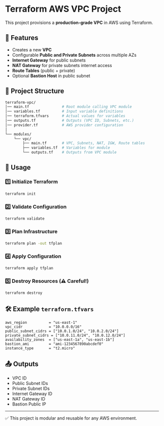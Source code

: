 # Terraform AWS VPC Project

This project provisions a **production-grade VPC** in AWS using Terraform.

## 📌 Features

- Creates a new **VPC**
- Configurable **Public and Private Subnets** across multiple AZs
- **Internet Gateway** for public subnets
- **NAT Gateway** for private subnets internet access
- **Route Tables** (public + private)
- Optional **Bastion Host** in public subnet

## 📂 Project Structure

```bash
terraform-vpc/
│── main.tf               # Root module calling VPC module
│── variables.tf          # Input variable definitions
│── terraform.tfvars      # Actual values for variables
│── outputs.tf            # Outputs (VPC ID, Subnets, etc.)
│── provider.tf           # AWS provider configuration
│
└── modules/
    └── vpc/
        ├── main.tf       # VPC, Subnets, NAT, IGW, Route tables
        ├── variables.tf  # Variables for module
        └── outputs.tf    # Outputs from VPC module
```

## 🚀 Usage

### 1️⃣ Initialize Terraform
```sh
terraform init
```

### 2️⃣ Validate Configuration
```sh
terraform validate
```

### 3️⃣ Plan Infrastructure
```sh
terraform plan -out tfplan
```

### 4️⃣ Apply Configuration
```sh
terraform apply tfplan
```

### 5️⃣ Destroy Resources (⚠️ Careful!)
```sh
terraform destroy
```

## 🛠️ Example `terraform.tfvars`
```hcl
aws_region          = "us-east-1"
vpc_cidr            = "10.0.0.0/16"
public_subnet_cidrs = ["10.0.1.0/24", "10.0.2.0/24"]
private_subnet_cidrs = ["10.0.11.0/24", "10.0.12.0/24"]
availability_zones  = ["us-east-1a", "us-east-1b"]
bastion_ami         = "ami-1234567890abcdef0"
instance_type       = "t2.micro"
```

## 📤 Outputs
- VPC ID
- Public Subnet IDs
- Private Subnet IDs
- Internet Gateway ID
- NAT Gateway ID
- Bastion Public IP

---

✅ This project is modular and reusable for any AWS environment.
